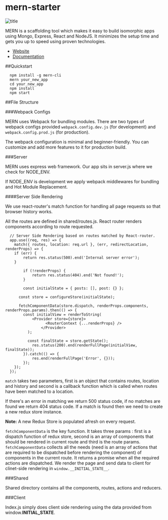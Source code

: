 # mern-starter
![title](https://travis-ci.org/Hashnode/mern-starter.svg?branch=master)

MERN is a scaffolding tool which makes it easy to build isomorphic apps using Mongo, Express, React and NodeJS. It minimizes the setup time and gets you up to speed using proven technologies.

- [Website](http://mern.io)
- [Documentation](http://mern.io/documentaion.html)

##Quickstart

```
  npm install -g mern-cli
  mern your_new_app
  cd your_new_app
  npm install
  npm start
```

##File Structure

###Webpack Configs

MERN uses Webpack for bundling modules. There are two types of webpack configs provided `webpack.config.dev.js` (for development) and `webpack.config.prod.js` (for production).

The webpack configuration is minimal and beginner-friendly. You can customize and add more features to it for production build.

###Server

MERN uses express web framework. Our app sits in server.js where we check for NODE_ENV.

If NODE_ENV is development we apply webpack middlewares for bundling and Hot Module Replacement.

####Server Side Rendering

We use react-router's match function for handling all page requests so that browser history works.

All the routes are defined in shared/routes.js. React router renders components according to route requested.

```
  // Server Side Rendering based on routes matched by React-router.
  app.use((req, res) => {
  	match({ routes, location: req.url }, (err, redirectLocation, renderProps) => {
    if (err) {
    	return res.status(500).end('Internal server error');
    }
  
    	if (!renderProps) {
    		return res.status(404).end('Not found!');
    	}
  
  		const initialState = { posts: [], post: {} };
  
  	  const store = configureStore(initialState);
  
  	  fetchComponentData(store.dispatch, renderProps.components, renderProps.params).then(() => {
  	    const initialView = renderToString(
  	        <Provider store={store}>
  		          <RouterContext {...renderProps} />
  			    </Provider>
  		  );
  		  
  		  const finalState = store.getState();
  			res.status(200).end(renderFullPage(initialView, finalState));
  		}).catch(() => {
  			res.end(renderFullPage('Error', {}));
  		});
  	});
  });
```

`match` takes two parameters, first is an object that contains routes, location and history and second is a callback function which is called when routes have been matched to a location.

If there's an error in matching we return 500 status code, if no matches are found we return 404 status code. If a match is found then we need to create a new redux store instance.

**Note:** A new Redux Store is populated afresh on every request.

`fetchComponentData` is the key function. It takes three params : first is a dispatch function of redux store, second is an array of components that should be rendered in current route and third is the route params. `fetchComponentData` collects all the needs (need is an array of actions that are required to be dispatched before rendering the component) of components in the current route. It returns a promise when all the required actions are dispatched. We render the page and send data to client for clinet-side rendering in `window.__INITIAL_STATE__`.


###Shared

Shared directory contains all the components, routes, actions and reducers.

###Client

Index.js simply does client side rendering using the data provided from window.__INITIAL_STATE__.
